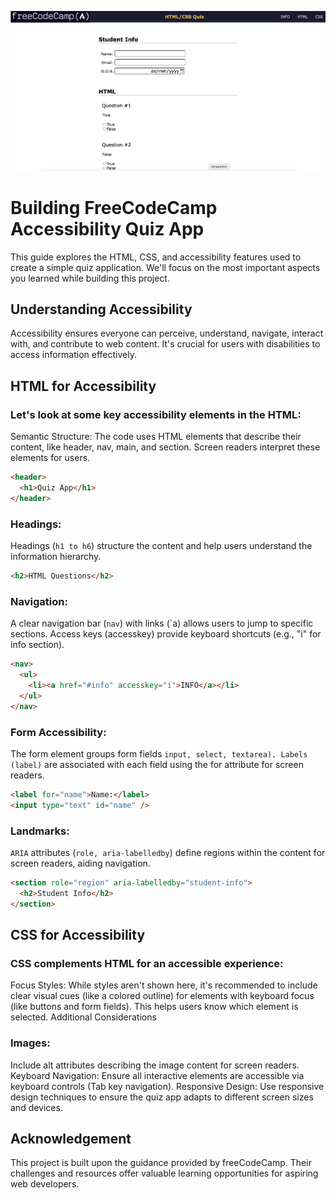 ![Accessibility Quiz Project](quiz_app_image.png)
# Building FreeCodeCamp Accessibility Quiz App
This guide explores the HTML, CSS, and accessibility features used to create a simple quiz application. We'll focus on the most important aspects you learned while building this project.

## Understanding Accessibility

Accessibility ensures everyone can perceive, understand, navigate, interact with, and contribute to web content. It's crucial for users with disabilities to access information effectively.

## HTML for Accessibility

### Let's look at some key accessibility elements in the HTML:

Semantic Structure: The code uses HTML elements that describe their content, like header, nav, main, and section. Screen readers interpret these elements for users.

```html
<header>
  <h1>Quiz App</h1>
</header>
```

### Headings: 
Headings (`h1 to h6`) structure the content and help users understand the information hierarchy.

```html
<h2>HTML Questions</h2>
```

### Navigation:
 A clear navigation bar (`nav`) with links (`a) allows users to jump to specific sections. Access keys (accesskey) provide keyboard shortcuts (e.g., "i" for info section).

```html
<nav>
  <ul>
    <li><a href="#info" accesskey="i">INFO</a></li>
  </ul>
</nav>
```

### Form Accessibility: 
The form element groups form fields `input, select, textarea). Labels` `(label)` are associated with each field using the for attribute for screen readers.

```html
<label for="name">Name:</label>
<input type="text" id="name" />
```

### Landmarks: 
`ARIA` attributes (`role, aria-labelledby`) define regions within the content for screen readers, aiding navigation.

```html
<section role="region" aria-labelledby="student-info">
  <h2>Student Info</h2>
</section>
```

## CSS for Accessibility

### CSS complements HTML for an accessible experience:

Focus Styles: While styles aren't shown here, it's recommended to include clear visual cues (like a colored outline) for elements with keyboard focus (like buttons and form fields). This helps users know which element is selected.
Additional Considerations

### Images: 
Include alt attributes describing the image content for screen readers.
Keyboard Navigation: Ensure all interactive elements are accessible via keyboard controls (Tab key navigation).
Responsive Design: Use responsive design techniques to ensure the quiz app adapts to different screen sizes and devices.

## Acknowledgement

This project is built upon the guidance provided by freeCodeCamp. Their challenges and resources offer valuable learning opportunities for aspiring web developers.